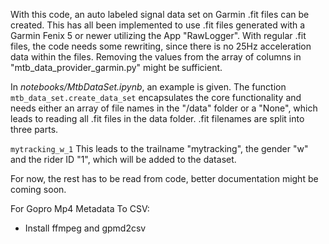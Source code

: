 With this code, an auto labeled signal data set on Garmin .fit files can be created.
This has all been implemented to use .fit files generated with a Garmin Fenix 5 or newer utilizing the App "RawLogger".
With regular .fit files, the code needs some rewriting, since there is no 25Hz acceleration data within the files.
Removing the values from the array of columns in "mtb_data_provider_garmin.py" might be sufficient.

In *notebooks/MtbDataSet.ipynb*, an example is given.
The function ```mtb_data_set.create_data_set``` encapsulates the core functionality and needs either an array of file names in the "/data" folder or a "None", which leads to reading all .fit files in the data folder.
.fit filenames are split into three parts. 

```mytracking_w_1```
This leads to the trailname "mytracking", the gender "w" and the rider ID "1", which will be added to the dataset.

For now, the rest has to be read from code, better documentation might be coming soon.

For Gopro Mp4 Metadata To CSV: 
* Install ffmpeg and gpmd2csv

